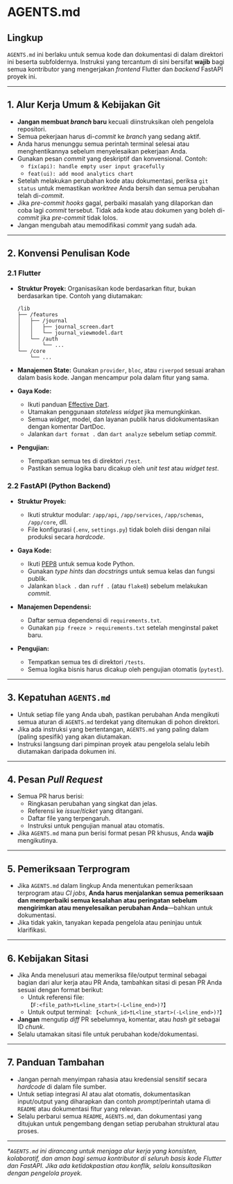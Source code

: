 # AGENTS.md

## Lingkup

`AGENTS.md` ini berlaku untuk semua kode dan dokumentasi di dalam direktori ini beserta subfoldernya. Instruksi yang tercantum di sini bersifat **wajib** bagi semua kontributor yang mengerjakan *frontend* Flutter dan *backend* FastAPI proyek ini.

---

## 1. Alur Kerja Umum & Kebijakan Git

-   **Jangan membuat *branch* baru** kecuali diinstruksikan oleh pengelola repositori.
-   Semua pekerjaan harus di-*commit* ke *branch* yang sedang aktif.
-   Anda harus menunggu semua perintah terminal selesai atau menghentikannya sebelum menyelesaikan pekerjaan Anda.
-   Gunakan pesan *commit* yang deskriptif dan konvensional. Contoh:
    -   `fix(api): handle empty user input gracefully`
    -   `feat(ui): add mood analytics chart`
-   Setelah melakukan perubahan kode atau dokumentasi, periksa `git status` untuk memastikan *worktree* Anda bersih dan semua perubahan telah di-*commit*.
-   Jika *pre-commit hooks* gagal, perbaiki masalah yang dilaporkan dan coba lagi *commit* tersebut. Tidak ada kode atau dokumen yang boleh di-*commit* jika *pre-commit* tidak lolos.
-   Jangan mengubah atau memodifikasi *commit* yang sudah ada.

---

## 2. Konvensi Penulisan Kode

### 2.1 Flutter

-   **Struktur Proyek:**
    Organisasikan kode berdasarkan fitur, bukan berdasarkan tipe. Contoh yang diutamakan:
    ```
    /lib
    ├── /features
    │   ├── /journal
    │   │   ├── journal_screen.dart
    │   │   └── journal_viewmodel.dart
    │   └── /auth
    │       └── ...
    └── /core
        └── ...
    ```

-   **Manajemen State:**
    Gunakan `provider`, `bloc`, atau `riverpod` sesuai arahan dalam basis kode. Jangan mencampur pola dalam fitur yang sama.

-   **Gaya Kode:**
    -   Ikuti panduan [Effective Dart](https://dart.dev/guides/language/effective-dart/style).
    -   Utamakan penggunaan *stateless widget* jika memungkinkan.
    -   Semua *widget*, model, dan layanan publik harus didokumentasikan dengan komentar DartDoc.
    -   Jalankan `dart format .` dan `dart analyze` sebelum setiap *commit*.

-   **Pengujian:**
    -   Tempatkan semua tes di direktori `/test`.
    -   Pastikan semua logika baru dicakup oleh *unit test* atau *widget test*.

### 2.2 FastAPI (Python Backend)

-   **Struktur Proyek:**
    -   Ikuti struktur modular: `/app/api`, `/app/services`, `/app/schemas`, `/app/core`, dll.
    -   File konfigurasi (`.env`, `settings.py`) tidak boleh diisi dengan nilai produksi secara *hardcode*.

-   **Gaya Kode:**
    -   Ikuti [PEP8](https://peps.python.org/pep-0008/) untuk semua kode Python.
    -   Gunakan *type hints* dan *docstrings* untuk semua kelas dan fungsi publik.
    -   Jalankan `black .` dan `ruff .` (atau `flake8`) sebelum melakukan *commit*.

-   **Manajemen Dependensi:**
    -   Daftar semua dependensi di `requirements.txt`.
    -   Gunakan `pip freeze > requirements.txt` setelah menginstal paket baru.

-   **Pengujian:**
    -   Tempatkan semua tes di direktori `/tests`.
    -   Semua logika bisnis harus dicakup oleh pengujian otomatis (`pytest`).

---

## 3. Kepatuhan `AGENTS.md`

-   Untuk setiap file yang Anda ubah, pastikan perubahan Anda mengikuti semua aturan di `AGENTS.md` terdekat yang ditemukan di pohon direktori.
-   Jika ada instruksi yang bertentangan, `AGENTS.md` yang paling dalam (paling spesifik) yang akan diutamakan.
-   Instruksi langsung dari pimpinan proyek atau pengelola selalu lebih diutamakan daripada dokumen ini.

---

## 4. Pesan *Pull Request*

-   Semua PR harus berisi:
    -   Ringkasan perubahan yang singkat dan jelas.
    -   Referensi ke *issue*/*ticket* yang ditangani.
    -   Daftar file yang terpengaruh.
    -   Instruksi untuk pengujian manual atau otomatis.
-   Jika `AGENTS.md` mana pun berisi format pesan PR khusus, Anda **wajib** mengikutinya.

---

## 5. Pemeriksaan Terprogram

-   Jika `AGENTS.md` dalam lingkup Anda menentukan pemeriksaan terprogram atau *CI jobs*, **Anda harus menjalankan semua pemeriksaan dan memperbaiki semua kesalahan atau peringatan sebelum mengirimkan atau menyelesaikan perubahan Anda**—bahkan untuk dokumentasi.
-   Jika tidak yakin, tanyakan kepada pengelola atau peninjau untuk klarifikasi.

---

## 6. Kebijakan Sitasi

-   Jika Anda menelusuri atau memeriksa file/output terminal sebagai bagian dari alur kerja atau PR Anda, tambahkan sitasi di pesan PR Anda sesuai dengan format berikut:
    -   Untuk referensi file:
        `【F:<file_path>†L<line_start>(-L<line_end>)?】`
    -   Untuk output terminal:
        `【<chunk_id>†L<line_start>(-L<line_end>)?】`
-   **Jangan** mengutip *diff* PR sebelumnya, komentar, atau *hash git* sebagai ID *chunk*.
-   Selalu utamakan sitasi file untuk perubahan kode/dokumentasi.

---

## 7. Panduan Tambahan

-   Jangan pernah menyimpan rahasia atau kredensial sensitif secara *hardcode* di dalam file sumber.
-   Untuk setiap integrasi AI atau alat otomatis, dokumentasikan input/output yang diharapkan dan contoh *prompt*/perintah utama di `README` atau dokumentasi fitur yang relevan.
-   Selalu perbarui semua `README`, `AGENTS.md`, dan dokumentasi yang ditujukan untuk pengembang dengan setiap perubahan struktural atau proses.

---

_*`AGENTS.md` ini dirancang untuk menjaga alur kerja yang konsisten, kolaboratif, dan aman bagi semua kontributor di seluruh basis kode Flutter dan FastAPI. Jika ada ketidakpastian atau konflik, selalu konsultasikan dengan pengelola proyek._
